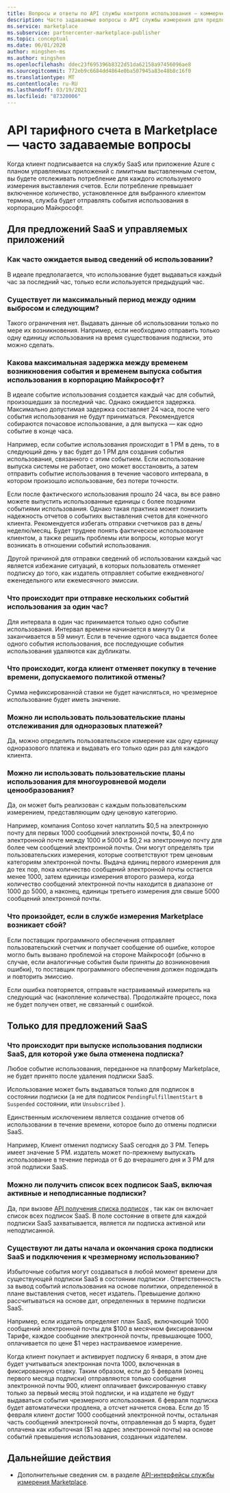 ```yaml
---
title: Вопросы и ответы по API службы контроля использования — коммерческий магазин Майкрософт
description: Часто задаваемые вопросы о API службы измерения для предложений SaaS в Microsoft AppSource и Azure Marketplace.
ms.service: marketplace
ms.subservice: partnercenter-marketplace-publisher
ms.topic: conceptual
ms.date: 06/01/2020
author: mingshen-ms
ms.author: mingshen
ms.openlocfilehash: ddec23f695396b8322d51da62158a97456096ae8
ms.sourcegitcommit: 772eb9c6684dd4864e0ba507945a83e48b8c16f0
ms.translationtype: MT
ms.contentlocale: ru-RU
ms.lasthandoff: 03/19/2021
ms.locfileid: "87320006"
---
```

# <a name="marketplace-metered-billing-apis---faq"></a>API тарифного счета в Marketplace — часто задаваемые вопросы

Когда клиент подписывается на службу SaaS или приложение Azure с планом управляемых приложений с лимитным выставленным счетом, вы будете отслеживать потребление для каждого используемого измерения выставления счетов.  Если потребление превышает включенное количество, установленное для выбранного клиентом термина, служба будет отправлять события использования в корпорацию Майкрософт.

## <a name="for-both-saas-offers-and-managed-apps"></a>Для предложений SaaS и управляемых приложений

### <a name="how-often-is-it-expected-to-emit-usage"></a>Как часто ожидается вывод сведений об использовании?

В идеале предполагается, что использование будет выдаваться каждый час за последний час, только если используется предыдущий час.

### <a name="is-there-a-maximal-period-between-one-emission-and-the-next-one"></a>Существует ли максимальный период между одним выбросом и следующим?

Такого ограничения нет. Выдавать данные об использовании только по мере их возникновения. Например, если необходимо отправить только одну единицу использования на время существования подписки, это можно сделать.

### <a name="what-is-the-maximum-delay-between-the-time-an-event-occurs-and-the-time-a-usage-event-is-emitted-to-microsoft"></a>Какова максимальная задержка между временем возникновения события и временем выпуска события использования в корпорацию Майкрософт?

В идеале событие использования создается каждый час для событий, произошедших за последний час. Однако ожидается задержка. Максимально допустимая задержка составляет 24 часа, после чего события использования не будут приниматься. Рекомендуется собираются почасовое использование, а для выпуска — как одно событие в конце часа.

Например, если событие использования происходит в 1 РМ в день, то в следующий день у вас будет до 1 PM для создания события использования, связанного с этим событием.  Если использование выпуска системы не работает, оно может восстановить, а затем отправить событие использования в течение часового интервала, в котором произошло использование, без потери точности.

Если после фактического использования прошло 24 часа, вы все равно можете выпустить использованные единицы с более поздними событиями использования.  Однако такая практика может понизить надежность отчетов о событиях выставления счетов для конечного клиента.  Рекомендуется избегать отправки счетчиков раз в день/неделю/месяц.  Будет труднее понять фактическое использование клиентом, а также решить проблемы или вопросы, которые могут возникать в отношении событий использования.

Другой причиной для отправки сведений об использовании каждый час является избежание ситуаций, в которых пользователь отменяет подписку до того, как издатель отправляет событие ежедневного/еженедельного или ежемесячного эмиссии.

### <a name="what-happens-when-you-send-more-than-one-usage-event-in-the-same-hour"></a>Что происходит при отправке нескольких событий использования за один час?

Для интервала в один час принимается только одно событие использования. Интервал времени начинается в минуту 0 и заканчивается в 59 минут.  Если в течение одного часа выдается более одного события использования, все последующие события использования удаляются как дубликаты.

### <a name="what-happens-when-the-customer-cancels-the-purchase-within-the-time-allowed-by-the-cancellation-policy"></a>Что происходит, когда клиент отменяет покупку в течение времени, допускаемого политикой отмены?

Сумма нефиксированной ставки не будет начисляться, но чрезмерное использование будет иметь значение.

### <a name="can-custom-meter-plans-be-used-for-one-time-payments"></a>Можно ли использовать пользовательские планы отслеживания для одноразовых платежей?

Да, можно определить пользовательское измерение как одну единицу одноразового платежа и выдавать его только один раз для каждого клиента.

### <a name="can-custom-meter-plans-be-used-to-tiered-pricing-model"></a>Можно ли использовать пользовательские планы использования для многоуровневой модели ценообразования?

Да, он может быть реализован с каждым пользовательским измерением, представляющим одну ценовую категорию.

Например, компания Contoso хочет наплатить $0,5 на электронную почту для первых 1000 сообщений электронной почты, $0,4 по электронной почте между 1000 и 5000 и $0,2 на электронную почту для более чем сообщений электронной почты. Они могут определять три пользовательских измерения, которые соответствуют трем ценовым категориям электронной почты. Выдача единиц первого измерения для до тех пор, пока количество сообщений электронной почты остается менее 1000, затем единицы измерения второго размера, когда количество сообщений электронной почты находится в диапазоне от 1000 до 5000, а наконец, единицы третьего измерения для свыше 5000 сообщений электронной почты.

### <a name="what-happens-if-the-marketplace-metering-service-has-an-outage"></a>Что произойдет, если в службе измерения Marketplace возникает сбой?

Если поставщик программного обеспечения отправляет пользовательский счетчик и получает сообщение об ошибке, которое могло быть вызвано проблемой на стороне Майкрософт (обычно в случае, если аналогичные события были приняты до возникновения ошибки), то поставщик программного обеспечения должен подождать и повторить эмиссию.

Если ошибка повторяется, отправьте настраиваемый измеритель на следующий час (накопление количества). Продолжайте процесс, пока не будет получен ответ, не связанный с ошибкой.

## <a name="for-saas-offers-only"></a>Только для предложений SaaS

### <a name="what-happens-when-you-emit-usage-for-a-saas-subscription-that-has-been-unsubscribed-already"></a>Что происходит при выпуске использования подписки SaaS, для которой уже была отменена подписка?

Любое событие использования, переданное на платформу Marketplace, не будет принято после удаления подписки SaaS.

Использование может быть выдаваться только для подписок в состоянии подписки (а не для подписок `PendingFulfillmentStart` в `Suspended` состоянии, или `Unsubscribed` ).

Единственным исключением является создание отчетов об использовании в течение времени, которое было до отмены подписки SaaS.

Например, Клиент отменил подписку SaaS сегодня до 3 РМ. Теперь имеет значение 5 PM. издатель может по-прежнему выпускать использование в течение периода от 6 до вчерашнего дня и 3 PM для этой подписки SaaS.

### <a name="can-you-get-a-list-of-all-saas-subscriptions-including-active-and-unsubscribed-subscriptions"></a>Можно ли получить список всех подписок SaaS, включая активные и неподписанные подписки?

Да, при вызове [API получения списка подписок](pc-saas-fulfillment-api-v2.md#subscription-apis) , так как он включает список всех подписок SaaS. В поле состояние в ответе для каждой подписки SaaS захватывается, является ли подписка активной или неподписанной.

### <a name="are-the-start-and-end-dates-of-saas-subscription-term-and-overage-usage-emission-connected"></a>Существуют ли даты начала и окончания срока подписки SaaS и подключения к чрезмерному использованию?

Избыточные события могут создаваться в любой момент времени для существующей подписки SaaS в состоянии *подписки* . Ответственность за вывод событий использования на основе политики, определенной в плане выставления счетов, несет издатель. Превышение должно рассчитываться на основе дат, определенных в термине подписки SaaS. 

Например, если издатель определяет план SaaS, включающий 1000 сообщений электронной почты для $100 в месячном фиксированном Тарифе, каждое сообщение электронной почты, превышающее 1000, оплачивается по цене $1 через настраиваемое измерение.

Когда клиент покупает и активирует подписку 6 января, в этом дне будет учитываться электронная почта 1000, включенная в фиксированную ставку. Таким образом, если до 5 февраля (конец первого месяца подписки) отправляются только сообщения электронной почты 900, клиент оплачивает фиксированную ставку только за первый месяц этой подписки, и на издателе не будут выдаваться события чрезмерного использования. 6 февраля подписка будет автоматически продлена, а отсчет начнется снова. Если до 15 февраля клиент достиг 1000 сообщений электронной почты, остальная часть сообщений электронной почты, отправленная до 5 марта, будет оплачена как избыточная ($1 на адрес электронной почты) на основе событий превышения использования, созданных издателем.

## <a name="next-steps"></a>Дальнейшие действия

- Дополнительные сведения см. в разделе [API-интерфейсы службы измерения Marketplace](./marketplace-metering-service-apis.md).
